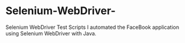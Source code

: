 # Selenium-WebDriver-
Selenium WebDriver Test Scripts 
I automated the FaceBook application using Selenium WebDriver with Java.    
